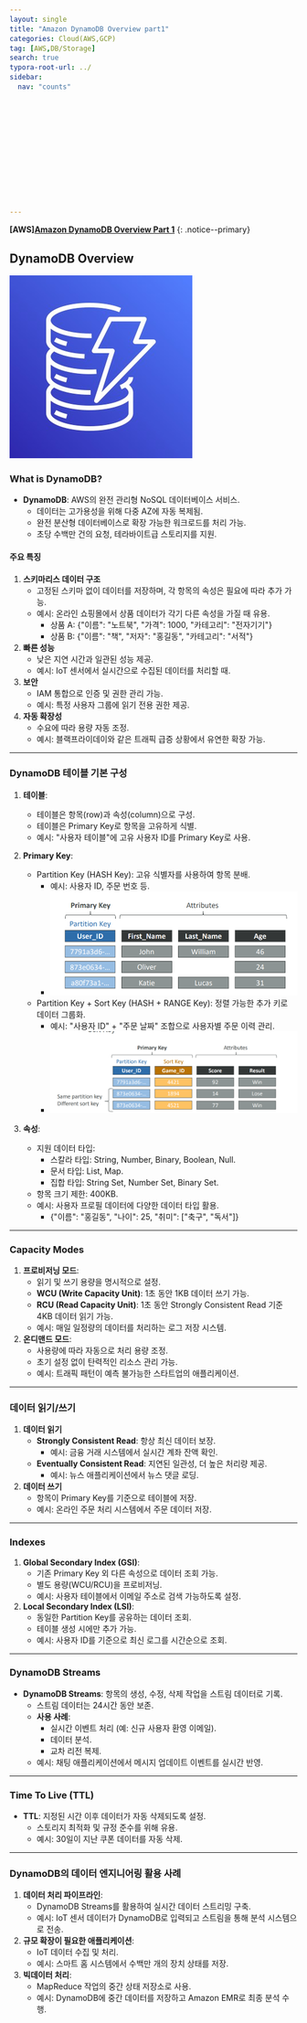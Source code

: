 ```yaml
---
layout: single
title: "Amazon DynamoDB Overview part1"
categories: Cloud(AWS,GCP)
tag: [AWS,DB/Storage]
search: true
typora-root-url: ../
sidebar:
  nav: "counts"












---
```




**[**AWS**]**[**Amazon DynamoDB Overview Part 1**](https://park-chanyeong.github.io)
{: .notice--primary}

## DynamoDB Overview

![image-20241211035030209](/images/2024-12-10-aws_dynamodb/image-20241211035030209.png)

### What is DynamoDB?
- **DynamoDB**: AWS의 완전 관리형 NoSQL 데이터베이스 서비스.
  - 데이터는 고가용성을 위해 다중 AZ에 자동 복제됨.
  - 완전 분산형 데이터베이스로 확장 가능한 워크로드를 처리 가능.
  - 초당 수백만 건의 요청, 테라바이트급 스토리지를 지원.

#### 주요 특징
1. **스키마리스 데이터 구조**
   - 고정된 스키마 없이 데이터를 저장하며, 각 항목의 속성은 필요에 따라 추가 가능.
   - 예시: 온라인 쇼핑몰에서 상품 데이터가 각기 다른 속성을 가질 때 유용.
     - 상품 A: {"이름": "노트북", "가격": 1000, "카테고리": "전자기기"}
     - 상품 B: {"이름": "책", "저자": "홍길동", "카테고리": "서적"}
2. **빠른 성능**
   - 낮은 지연 시간과 일관된 성능 제공.
   - 예시: IoT 센서에서 실시간으로 수집된 데이터를 처리할 때.
3. **보안**
   - IAM 통합으로 인증 및 권한 관리 가능.
   - 예시: 특정 사용자 그룹에 읽기 전용 권한 제공.
4. **자동 확장성**
   - 수요에 따라 용량 자동 조정.
   - 예시: 블랙프라이데이와 같은 트래픽 급증 상황에서 유연한 확장 가능.

---

### DynamoDB 테이블 기본 구성
1. **테이블**:
   - 테이블은 항목(row)과 속성(column)으로 구성.
   - 테이블은 Primary Key로 항목을 고유하게 식별.
   - 예시: "사용자 테이블"에 고유 사용자 ID를 Primary Key로 사용.

2. **Primary Key**:
   - Partition Key (HASH Key): 고유 식별자를 사용하여 항목 분배.
     - 예시: 사용자 ID, 주문 번호 등.
     - ![image-20241211035129809](/images/2024-12-10-aws_dynamodb/image-20241211035129809.png)
   - Partition Key + Sort Key (HASH + RANGE Key): 정렬 가능한 추가 키로 데이터 그룹화.
     - 예시: "사용자 ID" + "주문 날짜" 조합으로 사용자별 주문 이력 관리.
     - ![image-20241211035110509](/images/2024-12-10-aws_dynamodb/image-20241211035110509.png)
   
3. **속성**:
   - 지원 데이터 타입:
     - 스칼라 타입: String, Number, Binary, Boolean, Null.
     - 문서 타입: List, Map.
     - 집합 타입: String Set, Number Set, Binary Set.
   - 항목 크기 제한: 400KB.
   - 예시: 사용자 프로필 데이터에 다양한 데이터 타입 활용.
     - {"이름": "홍길동", "나이": 25, "취미": ["축구", "독서"]}

---

### Capacity Modes
1. **프로비저닝 모드**:
   - 읽기 및 쓰기 용량을 명시적으로 설정.
   - **WCU (Write Capacity Unit)**: 1초 동안 1KB 데이터 쓰기 가능.
   - **RCU (Read Capacity Unit)**: 1초 동안 Strongly Consistent Read 기준 4KB 데이터 읽기 가능.
   - 예시: 매일 일정량의 데이터를 처리하는 로그 저장 시스템.
2. **온디맨드 모드**:
   - 사용량에 따라 자동으로 처리 용량 조정.
   - 초기 설정 없이 탄력적인 리소스 관리 가능.
   - 예시: 트래픽 패턴이 예측 불가능한 스타트업의 애플리케이션.

---

### 데이터 읽기/쓰기
1. **데이터 읽기**
   - **Strongly Consistent Read**: 항상 최신 데이터 보장.
     - 예시: 금융 거래 시스템에서 실시간 계좌 잔액 확인.
   - **Eventually Consistent Read**: 지연된 일관성, 더 높은 처리량 제공.
     - 예시: 뉴스 애플리케이션에서 뉴스 댓글 로딩.
2. **데이터 쓰기**
   - 항목이 Primary Key를 기준으로 테이블에 저장.
   - 예시: 온라인 주문 처리 시스템에서 주문 데이터 저장.

---

### Indexes
1. **Global Secondary Index (GSI)**:
   - 기존 Primary Key 외 다른 속성으로 데이터 조회 가능.
   - 별도 용량(WCU/RCU)을 프로비저닝.
   - 예시: 사용자 테이블에서 이메일 주소로 검색 가능하도록 설정.
2. **Local Secondary Index (LSI)**:
   - 동일한 Partition Key를 공유하는 데이터 조회.
   - 테이블 생성 시에만 추가 가능.
   - 예시: 사용자 ID를 기준으로 최신 로그를 시간순으로 조회.

---

### DynamoDB Streams
- **DynamoDB Streams**: 항목의 생성, 수정, 삭제 작업을 스트림 데이터로 기록.
  - 스트림 데이터는 24시간 동안 보존.
  - **사용 사례**:
    - 실시간 이벤트 처리 (예: 신규 사용자 환영 이메일).
    - 데이터 분석.
    - 교차 리전 복제.
  - 예시: 채팅 애플리케이션에서 메시지 업데이트 이벤트를 실시간 반영.

---

### Time To Live (TTL)
- **TTL**: 지정된 시간 이후 데이터가 자동 삭제되도록 설정.
  - 스토리지 최적화 및 규정 준수를 위해 유용.
  - 예시: 30일이 지난 쿠폰 데이터를 자동 삭제.

---

### DynamoDB의 데이터 엔지니어링 활용 사례
1. **데이터 처리 파이프라인**:
   - DynamoDB Streams를 활용하여 실시간 데이터 스트리밍 구축.
   - 예시: IoT 센서 데이터가 DynamoDB로 입력되고 스트림을 통해 분석 시스템으로 전송.
2. **규모 확장이 필요한 애플리케이션**:
   - IoT 데이터 수집 및 처리.
   - 예시: 스마트 홈 시스템에서 수백만 개의 장치 상태를 저장.
3. **빅데이터 처리**:
   - MapReduce 작업의 중간 상태 저장소로 사용.
   - 예시: DynamoDB에 중간 데이터를 저장하고 Amazon EMR로 최종 분석 수행.